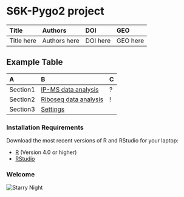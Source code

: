 # S6K-Pygo2 project 
| Title | Authors | DOI | GEO |
:----------|:-------------|:----------|:----------|
| Title here | Authors here | DOI here| GEO here |

## Example Table

| A | B | C |
:-----------------------|:-------------|:-------------|
| Section1	| [IP-MS data analysis](ms_data_processing/) | ? | 
| Section2	| [Riboseq data analysis](riboseq_processing/) | ! | 
| Section3  | [Settings]() |  | 

### Installation Requirements

Download the most recent versions of R and RStudio for your laptop:

 - [R](http://lib.stat.cmu.edu/R/CRAN/) (Version 4.0 or higher)
 - [RStudio](https://www.rstudio.com/products/rstudio/download/#download)

### Welcome
![Starry Night](https://github.com/DaehoJoe/riboseq_project/assets/82928940/6cd5803f-2e7d-424f-aafe-75c2bcffe3f0)
